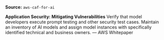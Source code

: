**Source:** `aws-caf-for-ai`

**Application Security: Mitigating Vulnerabilities**
Verify that model developers execute prompt testing and other security test cases. Maintain an inventory of AI models and assign model instances with specifically identified technical and business owners. — AWS Whitepaper
